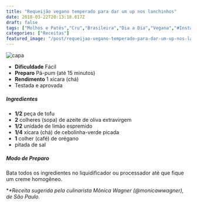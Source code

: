 ```yaml
---
title: "Requeijão vegano temperado para dar um up nos lanchinhos"
date: 2018-03-22T20:13:18.617Z
draft: false
tags: ["Molhos e Patês","Cru","Brasileira","Dia a Dia","Vegana","#InstaBOAFORMA","Leite e derivados"]
categories: ["Receitas"]
featured_image: "/post/requeijao-vegano-temperado-para-dar-um-up-nos-lanchinhos.6e3fcd2c.jpeg"
---
```


![capa](/post/requeijao-vegano-temperado-para-dar-um-up-nos-lanchinhos.6e3fcd2c.jpeg)

*   **Dificuldade** Fácil
*   **Preparo** Pá-pum (até 15 minutos)
*   **Rendimento** 1 xícara (chá)
*   Testada e aprovada
    

##### Ingredientes

*   **1/2** peça de tofu
*   **2** colheres (sopa) de azeite de oliva extravirgem
*   **1/2** unidade de limão espremido
*   **1/4** xícara (chá) de cebolinha-verde picada
*   **1** colher (café) de orégano
*   pitada de sal

##### Modo de Preparo

Bata todos os ingredientes no liquidificador ou processador até que fique um creme homogêneo.

*_*Receita sugerida pela culinarista Mônica Wagner (@monicawwagner), de São Paulo._
